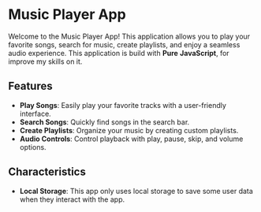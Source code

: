 # Music Player App

Welcome to the Music Player App! This application allows you to play your favorite songs, search for music, create playlists, and enjoy a seamless audio experience.
This application is build with **Pure** **JavaScript**, for improve my skills on it.

## Features

- **Play Songs**: Easily play your favorite tracks with a user-friendly interface.
- **Search Songs**: Quickly find songs in the search bar.
- **Create Playlists**: Organize your music by creating custom playlists.
- **Audio Controls**: Control playback with play, pause, skip, and volume options.

## Characteristics

- **Local Storage**: This app only uses local storage to save some user data when they interact with the app.
